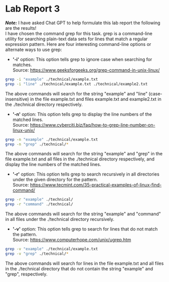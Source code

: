 # Lab Report 3
***Note:*** I have asked Chat GPT to help formulate this lab report the following are the results!\
I have chosen the command grep for this task. grep is a command-line utility for searching plain-text data sets for lines that match a regular expression pattern. Here are four interesting command-line options or alternate ways to use grep:

- **'-i'** option: This option tells grep to ignore case when searching for matches.\
Source: https://www.geeksforgeeks.org/grep-command-in-unix-linux/
```bash
grep -i "example" ./technical/example.txt
grep -i "line" ./technical/example.txt ./technical/example2.txt
```
The above commands will search for the string "example" and "line" (case-insensitive) in the file example.txt and files example.txt and example2.txt in the ./technical directory respectively.

- **'-n'** option: This option tells grep to display the line numbers of the matched lines.\
Source: https://www.cyberciti.biz/faq/how-to-grep-line-number-on-linux-unix/
```bash
grep -n "example" ./technical/example.txt
grep -n "grep" ./technical/*
```
The above commands will search for the string "example" and "grep" in the file example.txt and all files in the ./technical directory respectively, and display the line numbers of the matched lines.

- **'-r'** option: This option tells grep to search recursively in all directories under the given directory for the pattern.\
Source: https://www.tecmint.com/35-practical-examples-of-linux-find-command/
```bash
grep -r "example" ./technical/
grep -r "command" ./technical/
```
The above commands will search for the string "example" and "command" in all files under the ./technical directory recursively.

- **'-v'** option: This option tells grep to search for lines that do not match the pattern.\
Source: https://www.computerhope.com/unix/ugrep.htm
```bash
grep -v "example" ./technical/example.txt
grep -v "grep" ./technical/*
```
The above commands will search for lines in the file example.txt and all files in the ./technical directory that do not contain the string "example" and "grep", respectively.
